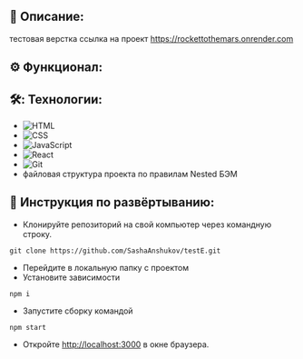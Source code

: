 ## 📖 Описание:

тестовая верстка
ссылка на проект https://rockettothemars.onrender.com

## ⚙️ Функционал:

## 🛠️: Технологии:

- ![HTML](https://img.shields.io/badge/-HTML-05122A?style=flat&logo=HTML5)&nbsp;
- ![CSS](https://img.shields.io/badge/-CSS-05122A?style=flat&logo=CSS3&logoColor=1572B6)&nbsp;
- ![JavaScript](https://img.shields.io/badge/-JavaScript-05122A?style=flat&logo=javascript)&nbsp;
- ![React](https://img.shields.io/badge/-React-05122A?style=flat&logo=react)&nbsp;
- ![Git](https://img.shields.io/badge/-Git-05122A?style=flat&logo=git)&nbsp;
- файловая структура проекта по правилам Nested БЭМ

## 🚀 Инструкция по развёртыванию:

- Клонируйте репозиторий на свой компьютер через командную строку.

```
git clone https://github.com/SashaAnshukov/testE.git
```

- Перейдите в локальную папку с проектом
- Установите зависимости

```
npm i
```

- Запустите сборку командой

```
npm start
```

- Откройте [http://localhost:3000](http://localhost:3000) в окне браузера.
